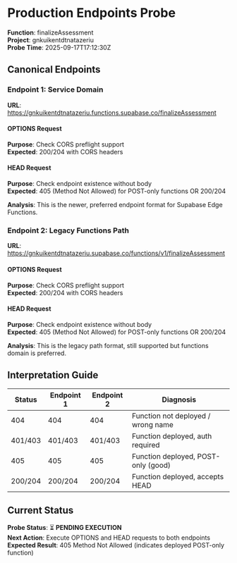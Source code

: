 # Production Endpoints Probe

**Function**: finalizeAssessment  
**Project**: gnkuikentdtnatazeriu  
**Probe Time**: 2025-09-17T17:12:30Z

## Canonical Endpoints

### Endpoint 1: Service Domain
**URL**: https://gnkuikentdtnatazeriu.functions.supabase.co/finalizeAssessment

#### OPTIONS Request
**Purpose**: Check CORS preflight support  
**Expected**: 200/204 with CORS headers

#### HEAD Request
**Purpose**: Check endpoint existence without body  
**Expected**: 405 (Method Not Allowed) for POST-only functions OR 200/204

**Analysis**: This is the newer, preferred endpoint format for Supabase Edge Functions.

### Endpoint 2: Legacy Functions Path
**URL**: https://gnkuikentdtnatazeriu.supabase.co/functions/v1/finalizeAssessment

#### OPTIONS Request
**Purpose**: Check CORS preflight support  
**Expected**: 200/204 with CORS headers

#### HEAD Request  
**Purpose**: Check endpoint existence without body  
**Expected**: 405 (Method Not Allowed) for POST-only functions OR 200/204

**Analysis**: This is the legacy path format, still supported but functions domain is preferred.

## Interpretation Guide

| Status | Endpoint 1 | Endpoint 2 | Diagnosis |
|--------|------------|------------|-----------|
| 404 | 404 | 404 | Function not deployed / wrong name |
| 401/403 | 401/403 | 401/403 | Function deployed, auth required |
| 405 | 405 | 405 | Function deployed, POST-only (good) |
| 200/204 | 200/204 | 200/204 | Function deployed, accepts HEAD |

## Current Status

**Probe Status**: ⏳ **PENDING EXECUTION**  
**Next Action**: Execute OPTIONS and HEAD requests to both endpoints  
**Expected Result**: 405 Method Not Allowed (indicates deployed POST-only function)